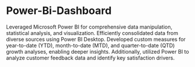 # Power-Bi-Dashboard
Leveraged Microsoft Power BI for comprehensive data manipulation, statistical analysis, and visualization. Efficiently consolidated data from diverse sources using Power BI Desktop. Developed custom measures for year-to-date (YTD), month-to-date (MTD), and quarter-to-date (QTD) growth analyses, enabling deeper insights. Additionally, utilized Power BI to analyze customer feedback data and identify key satisfaction drivers.
